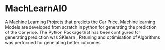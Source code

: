 # MachLearnAI0
A Machine Learning Projects that predicts the Car Price. Machine learning Models are developed from scratch in python for generating the prediction of the Car price. The Python Package that has been configured for generating prediction was SKlearn , Retuning and optimisation of Algorithms was performed for generating better outcomes.
